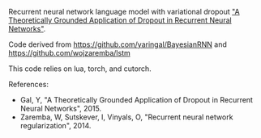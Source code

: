 Recurrent neural network language model with variational dropout ["A Theoretically Grounded Application of Dropout in Recurrent Neural Networks"](http://mlg.eng.cam.ac.uk/yarin/publications.html#Gal2015Theoretically).

Code derived from https://github.com/yaringal/BayesianRNN and https://github.com/wojzaremba/lstm

This code relies on lua, torch, and cutorch.

References:

* Gal, Y, "A Theoretically Grounded Application of Dropout in Recurrent Neural Networks", 2015.
* Zaremba, W, Sutskever, I, Vinyals, O, "Recurrent neural network regularization", 2014.
